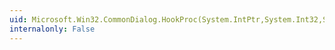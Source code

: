 ```yaml
---
uid: Microsoft.Win32.CommonDialog.HookProc(System.IntPtr,System.Int32,System.IntPtr,System.IntPtr)
internalonly: False
---
```

